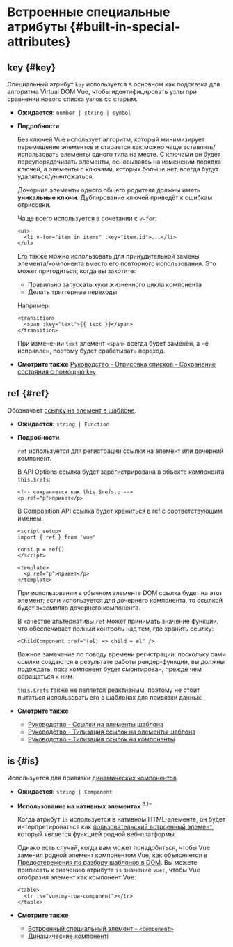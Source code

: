 # Встроенные специальные атрибуты {#built-in-special-attributes}

## key {#key}

Специальный атрибут `key` используется в основном как подсказка для алгоритма Virtual DOM Vue, чтобы идентифицировать узлы при сравнении нового списка узлов со старым.

- **Ожидается:** `number | string | symbol`

- **Подробности**

  Без ключей Vue использует алгоритм, который минимизирует перемещение элементов и старается как можно чаще вставлять/использовать элементы одного типа на месте. С ключами он будет переупорядочивать элементы, основываясь на изменении порядка ключей, а элементы с ключами, которых больше нет, всегда будут удаляться/уничтожаться.

  Дочерние элементы одного общего родителя должны иметь **уникальные ключи**. Дублирование ключей приведёт к ошибкам отрисовки.

  Чаще всего используется в сочетании с `v-for`:

  ```vue-html
  <ul>
    <li v-for="item in items" :key="item.id">...</li>
  </ul>
  ```

  Его также можно использовать для принудительной замены элемента/компонента вместо его повторного использования. Это может пригодиться, когда вы захотите:

  - Правильно запускать хуки жизненного цикла компонента
  - Делать триггерные переходы

  Например:

  ```vue-html
  <transition>
    <span :key="text">{{ text }}</span>
  </transition>
  ```

  При изменении `text` элемент `<span>` всегда будет заменён, а не исправлен, поэтому будет срабатывать переход.

- **Смотрите также** [Руководство - Отрисовка списков - Сохранение состояния с помощью `key`](/guide/essentials/list#maintaining-state-with-key)

## ref {#ref}

Обозначает [ссылку на элемент в шаблоне](/guide/essentials/template-refs).

- **Ожидается:** `string | Function`

- **Подробности**

  `ref` используется для регистрации ссылки на элемент или дочерний компонент.

  В API Options ссылка будет зарегистрирована в объекте компонента `this.$refs`:

  ```vue-html
  <!-- сохраняется как this.$refs.p -->
  <p ref="p">привет</p>
  ```

  В Composition API ссылка будет храниться в ref с соответствующим именем:

  ```vue
  <script setup>
  import { ref } from 'vue'

  const p = ref()
  </script>

  <template>
    <p ref="p">привет</p>
  </template>
  ```

  При использовании в обычном элементе DOM ссылка будет на этот элемент; если используется для дочернего компонента, то ссылкой будет экземпляр дочернего компонента.

  В качестве альтернативы `ref` может принимать значение функции, что обеспечивает полный контроль над тем, где хранить ссылку:

  ```vue-html
  <ChildComponent :ref="(el) => child = el" />
  ```

  Важное замечание по поводу времени регистрации: поскольку сами ссылки создаются в результате работы рендер-функции, вы должны подождать, пока компонент будет смонтирован, прежде чем обращаться к ним.

  `this.$refs` также не является реактивным, поэтому не стоит пытаться использовать его в шаблонах для привязки данных.

- **Смотрите также**
  - [Руководство - Ссылки на элементы шаблона](/guide/essentials/template-refs)
  - [Руководство - Типизация ссылок на элементы шаблона](/guide/typescript/composition-api#typing-template-refs) <sup class="vt-badge ts" />
  - [Руководство - Типизация ссылок на компоненты](/guide/typescript/composition-api#typing-component-template-refs) <sup class="vt-badge ts" />

## is {#is}

Используется для привязки [динамических компонентов](/guide/essentials/component-basics#dynamic-components).

- **Ожидается:** `string | Component`

- **Использование на нативных элементах** <sup class="vt-badge">3.1+</sup>

  Когда атрибут `is` используется в нативном HTML-элементе, он будет интерпретироваться как [пользовательский встроенный элемент](https://html.spec.whatwg.org/multipage/custom-elements.html#custom-elements-customized-builtin-example), который является функцией родной веб-платформы.

  Однако есть случай, когда вам может понадобиться, чтобы Vue заменил родной элемент компонентом Vue, как объясняется в [Предостережения по разбору шаблонов в DOM](/guide/essentials/component-basics#in-dom-template-parsing-caveats). Вы можете приписать к значению атрибута `is` значение `vue:`, чтобы Vue отобразил элемент как компонент Vue:

  ```vue-html
  <table>
    <tr is="vue:my-row-component"></tr>
  </table>
  ```

- **Смотрите также**

  - [Встроенный специальный элемент - `<component>`](/api/built-in-special-elements#component)
  - [Динамические компоненті](/guide/essentials/component-basics#dynamic-components)
